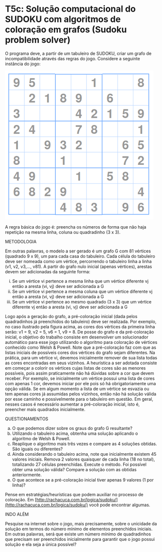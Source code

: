 T5c: Solução computacional do SUDOKU com algoritmos de coloração em grafos (Sudoku problem solver)
==================================================================================================


O programa deve, a partir de um tabuleiro de SUDOKU, criar um grafo de incompatibilidade através 
das regras do jogo. Considere a seguinte instância do jogo:

![sudoku](.readme-img/Sudoku.png)

A regra básica do jogo é: preencha os números de forma que não haja repetição na mesma linha, 
coluna ou quadradinho (3 x 3).


METODOLOGIA

Em outras palavras, o modelo a ser gerado é um grafo G com 81 vértices (quadrado 9 x 9), um 
para cada casa do tabuleiro. Cada célula do tabuleiro deve ser nomeada como um vértice, 
percorrendo o tabuleiro linha a linha (v1, v2, v3,..., v81). A partir do grafo nulo inicial 
(apenas vértices), arestas devem ser adicionadas da seguinte forma:

<ol type="i">
    <li>Se um vértice vi pertence a mesma linha que um vértice diferente vj 
        então a aresta (vi, vj) deve ser adicionada a G
    </li>
    <li>Se um vértice vi pertence a mesma coluna que um vértice diferente vj 
        então a aresta (vi, vj) deve ser adicionada a G
    </li>
    <li>Se um vértice vi pertence ao mesmo quadrado (3 x 3) que um vértice diferente 
        vj então a aresta (vi, vj) deve ser adicionada a G
    </li>
</ol>

Logo após a geração do grafo, a pré-coloração inicial (dada pelos quadradinhos já preenchidos 
do tabuleiro) deve ser realizada. Por exemplo, no caso ilustrado pela figura acima, as cores 
dos vértices da primeira linha serão: v1 = 9, v2 = 5, v6 = 1, v9 = 8. De posse do grafo e da 
pré-coloração inicial, o objetivo do trabalho consiste em desenvolver um solucionador automático 
para esse jogo utilizando o algoritmo para coloração de vértices conhecido como Welsh & Powell. 
Note que a pré-coloração faz com que as listas iniciais de possíveis cores dos vértices do grafo 
sejam diferentes. Na prática, para um vértice vi, devemos inicialmente remover de sua lista todas 
as cores encontradas em seus vizinhos. A heurística a ser adotada consiste em começar a colorir 
os vértices cujas listas de cores são as menores possíveis, pois assim praticamente não há dúvidas 
sobre a cor que devem receber. Por exemplo, se inicialmente um vértice possui uma lista de cores 
com apenas 1 cor, devemos iniciar por ele pois só há obrigatoriamente uma opção válida. Se em algum 
momento a lista de um vértice se esvazia ou tem apenas cores já assumidas pelos vizinhos, então 
não há solução válida por esse caminho e possivelmente para o tabuleiro em questão. Em geral, 
nesses casos é necessário aumentar a pré-coloração inicial, isto é, preencher mais 
quadrados inicialmente.


QUESTIONAMENTOS

<ol type="a">
    <li>
        O que podemos dizer sobre os graus do grafo G resultante?
    </li>
    <li>
        Utilizando o tabuleiro acima, obtenha uma solução aplicando 
        o algoritmo de Welsh & Powell.
    </li>
    <li>
        Reaplique o algoritmo mais três vezes e compare as 4 soluções obtidas. 
        São iguais ou diferentes?
    </li>
    <li>
        Ainda considerando o tabuleiro acima, note que inicialmente existem 
        45 valores iniciais. Remova 2 valores quaisquer de cada linha (18 no total), 
        totalizando 27 células preenchidas. Execute o método. 
        Foi possível obter uma solução válida? 
        Compare a solução com as obtidas anteriormente.
    </li>
    <li>
        O que acontece se a pré-coloração inicial tiver apenas 9 valores (1 por linha)?
    </li>
</ol>

Pense em estratégias/heurísticas que podem auxiliar no processo de coloração. 
Em [http://rachacuca.com.br/logica/sudoku/](http://rachacuca.com.br/logica/sudoku/) 
você pode encontrar algumas.


INDO ALÉM

Pesquise na internet sobre o jogo, mais precisamente, sobre o unicidade da solução em termos do número mínimo de elementos preenchidos iniciais. Em outras palavras, será que existe um número mínimo de quadradinhos que precisam ser preenchidos inicialmente para garantir que o jogo possui solução e ela seja a única possível?